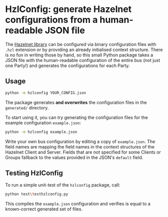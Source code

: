 HzlConfig: generate Hazelnet configurations from a human-readable JSON file
==============================================================================

The [Hazelnet library](https://github.com/TheMatjaz/Hazelnet) can be configured
via binary configuration files with `.hzl` extension or by providing an already
initialised context structure. There is no fun in writing those by hand, so
this small Python package takes a JSON file with the human-readable
configuration of the entire bus (not just one Party!) and generates the
configurations for each Party.


Usage
-----

```bash
python -m hzlconfig YOUR_CONFIG.json
```

The package generates **and overwrites** the configuration files in
the `generated/` directory.

To start using it, you can try generating the configuration files for
the example configuration `example.json`:

```bash
python -m hzlconfig example.json
```

Write your own bus configuration by editing a copy of `example.json`. The field
names are mapping the field names in the context structures of the Hazelnet
Client and Server. Fields that are not specified for some Clients or Groups
fallback to the values provided in the JSON's `default` field.


Testing HzlConfig
-----------------

To run a simple unit-test of the `hzlconfig` package, call:

```bash
python test\testhzlconfig.py
```

This compiles the `example.json` configuration and verifies is equal to a
known-correct generated set of files.
